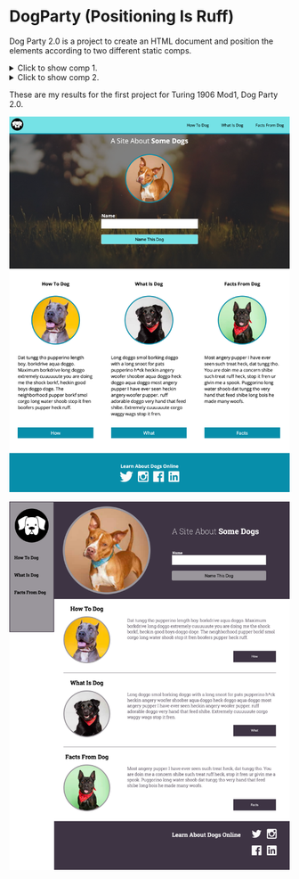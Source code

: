 # DogParty (Positioning Is Ruff)

Dog Party 2.0 is a project to create an HTML document and position the elements according to two different static comps.

<details>
  <summary>Click to show comp 1.</summary>
Comp1:
  
![](http://frontend.turing.io/assets/images/projects/zen-garden/zen-garden-01.jpg)
</details>

<details>
  <summary>Click to show comp 2.</summary>
Comp 2
  
![](http://frontend.turing.io/assets/images/projects/zen-garden/zen-garden-02.jpg)
</details>

These are my results for the first project for Turing 1906 Mod1, Dog Party 2.0.  

![](https://github.com/KVeitch/Dog-Party/blob/master/index-with-styles1.png)

![](https://github.com/KVeitch/Dog-Party/blob/master/index-with-styles2.png)

